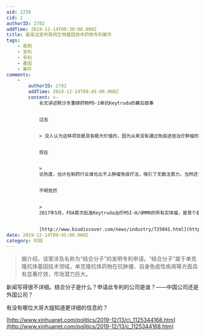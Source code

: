 ```yaml
---
aid: 2258
cid: 2
authorID: 2782
addTime: 2019-12-14T09:30:00.000Z
title: 最高法宣判首例生物基因技术药物专利案件
tags:
    - 首例
    - 宣判
    - 专利
    - 基因
    - 案件
comments:
    -
        authorID: 2782
        addTime: 2019-12-14T09:45:00.000Z
        content: >-
            长文讲述默沙东重磅药物PD-1单抗Keytruda的幕后故事


            过去


            > 没人认为这样项目是具有极大价值的，因为从来没有通过免疫途径治疗肿瘤的先例


            现在


            >
            论热度，估计在制药行业谁也比不上肿瘤免疫疗法，吸引了无数注意力，当然还有资金。该疗法机理简单来讲就是让机体免疫系统完成本职工作——消灭肿瘤细胞。


            不明觉厉


            >
            2017年5月，FDA首次批准Keytruda治疗MSI-H/dMMR的所有实体瘤，是首个基于基因背景的Biomarker而非发生部位的癌症疗法。


            [http://www.biodiscover.com/news/industry/725041.html](http://www.biodiscover.com/news/industry/725041.html)
date: 2019-12-14T09:45:00.000Z
category: 时政
---
```


> 据介绍，该案涉及名称为“结合分子”的发明专利申请。“结合分子”属于单克隆抗体基因技术领域，单克隆抗体药物在抗肿瘤、自身免疫性疾病等方面具有显著疗效，市场潜力巨大。

新闻写得很不详细。结合分子是什么？申请此专利的公司是谁？——中国公司还是外国公司？

有没有哪位大哥大姐知道更详细的信息的？

[http://www.xinhuanet.com/politics/2019-12/13/c\_1125344168.htm](http://www.xinhuanet.com/politics/2019-12/13/c_1125344168.htm)
